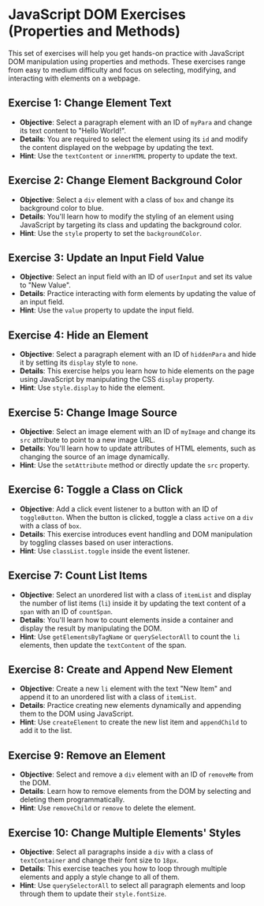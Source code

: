 # JavaScript DOM Exercises (Properties and Methods)

This set of exercises will help you get hands-on practice with JavaScript DOM manipulation using properties and methods. These exercises range from easy to medium difficulty and focus on selecting, modifying, and interacting with elements on a webpage.

## Exercise 1: Change Element Text
- **Objective**: Select a paragraph element with an ID of `myPara` and change its text content to "Hello World!".
- **Details**: You are required to select the element using its `id` and modify the content displayed on the webpage by updating the text.
- **Hint**: Use the `textContent` or `innerHTML` property to update the text.

## Exercise 2: Change Element Background Color
- **Objective**: Select a `div` element with a class of `box` and change its background color to blue.
- **Details**: You'll learn how to modify the styling of an element using JavaScript by targeting its class and updating the background color.
- **Hint**: Use the `style` property to set the `backgroundColor`.

## Exercise 3: Update an Input Field Value
- **Objective**: Select an input field with an ID of `userInput` and set its value to "New Value".
- **Details**: Practice interacting with form elements by updating the value of an input field.
- **Hint**: Use the `value` property to update the input field.

## Exercise 4: Hide an Element
- **Objective**: Select a paragraph element with an ID of `hiddenPara` and hide it by setting its `display` style to `none`.
- **Details**: This exercise helps you learn how to hide elements on the page using JavaScript by manipulating the CSS `display` property.
- **Hint**: Use `style.display` to hide the element.

## Exercise 5: Change Image Source
- **Objective**: Select an image element with an ID of `myImage` and change its `src` attribute to point to a new image URL.
- **Details**: You'll learn how to update attributes of HTML elements, such as changing the source of an image dynamically.
- **Hint**: Use the `setAttribute` method or directly update the `src` property.

## Exercise 6: Toggle a Class on Click
- **Objective**: Add a click event listener to a button with an ID of `toggleButton`. When the button is clicked, toggle a class `active` on a `div` with a class of `box`.
- **Details**: This exercise introduces event handling and DOM manipulation by toggling classes based on user interactions.
- **Hint**: Use `classList.toggle` inside the event listener.

## Exercise 7: Count List Items
- **Objective**: Select an unordered list with a class of `itemList` and display the number of list items (`li`) inside it by updating the text content of a `span` with an ID of `countSpan`.
- **Details**: You'll learn how to count elements inside a container and display the result by manipulating the DOM.
- **Hint**: Use `getElementsByTagName` or `querySelectorAll` to count the `li` elements, then update the `textContent` of the span.

## Exercise 8: Create and Append New Element
- **Objective**: Create a new `li` element with the text "New Item" and append it to an unordered list with a class of `itemList`.
- **Details**: Practice creating new elements dynamically and appending them to the DOM using JavaScript.
- **Hint**: Use `createElement` to create the new list item and `appendChild` to add it to the list.

## Exercise 9: Remove an Element
- **Objective**: Select and remove a `div` element with an ID of `removeMe` from the DOM.
- **Details**: Learn how to remove elements from the DOM by selecting and deleting them programmatically.
- **Hint**: Use `removeChild` or `remove` to delete the element.

## Exercise 10: Change Multiple Elements' Styles
- **Objective**: Select all paragraphs inside a `div` with a class of `textContainer` and change their font size to `18px`.
- **Details**: This exercise teaches you how to loop through multiple elements and apply a style change to all of them.
- **Hint**: Use `querySelectorAll` to select all paragraph elements and loop through them to update their `style.fontSize`.
